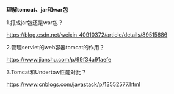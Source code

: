 **理解tomcat、jar和war包**

1.打成jar包还是war包？

https://blog.csdn.net/weixin_40910372/article/details/89515686

2.管理servlet的web容器tomcat的作用？

https://www.jianshu.com/p/99f34a91aefe

3.Tomcat和Undertow性能对比？

https://www.cnblogs.com/javastack/p/13552577.html

